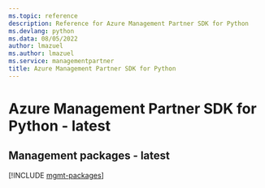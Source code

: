 ```yaml
---
ms.topic: reference
description: Reference for Azure Management Partner SDK for Python
ms.devlang: python
ms.data: 08/05/2022
author: lmazuel
ms.author: lmazuel
ms.service: managementpartner
title: Azure Management Partner SDK for Python
---
```

# Azure Management Partner SDK for Python - latest

## Management packages - latest
[!INCLUDE [mgmt-packages](management-partner-mgmt-index.md)]